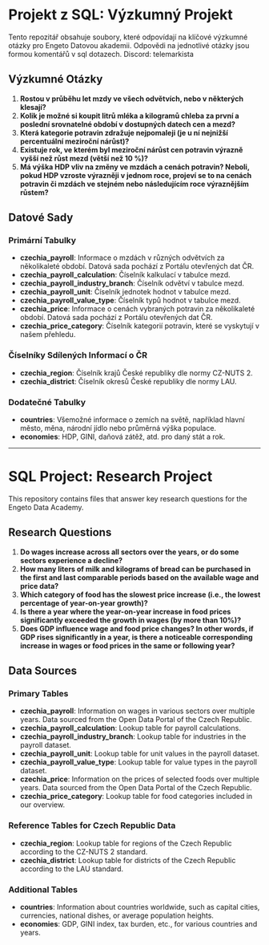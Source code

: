 # Projekt z SQL: Výzkumný Projekt

Tento repozitář obsahuje soubory, které odpovídají na klíčové výzkumné otázky pro Engeto Datovou akademii. Odpovědi na jednotlivé otázky jsou formou komentářů v sql dotazech.
Discord: telemarkista
## Výzkumné Otázky

1. **Rostou v průběhu let mzdy ve všech odvětvích, nebo v některých klesají?**
2. **Kolik je možné si koupit litrů mléka a kilogramů chleba za první a poslední srovnatelné období v dostupných datech cen a mezd?**
3. **Která kategorie potravin zdražuje nejpomaleji (je u ní nejnižší percentuální meziroční nárůst)?**
4. **Existuje rok, ve kterém byl meziroční nárůst cen potravin výrazně vyšší než růst mezd (větší než 10 %)?**
5. **Má výška HDP vliv na změny ve mzdách a cenách potravin? Neboli, pokud HDP vzroste výrazněji v jednom roce, projeví se to na cenách potravin či mzdách ve stejném nebo následujícím roce výraznějším růstem?**

## Datové Sady

### Primární Tabulky
- **czechia_payroll**: Informace o mzdách v různých odvětvích za několikaleté období. Datová sada pochází z Portálu otevřených dat ČR.
- **czechia_payroll_calculation**: Číselník kalkulací v tabulce mezd.
- **czechia_payroll_industry_branch**: Číselník odvětví v tabulce mezd.
- **czechia_payroll_unit**: Číselník jednotek hodnot v tabulce mezd.
- **czechia_payroll_value_type**: Číselník typů hodnot v tabulce mezd.
- **czechia_price**: Informace o cenách vybraných potravin za několikaleté období. Datová sada pochází z Portálu otevřených dat ČR.
- **czechia_price_category**: Číselník kategorií potravin, které se vyskytují v našem přehledu.

### Číselníky Sdílených Informací o ČR
- **czechia_region**: Číselník krajů České republiky dle normy CZ-NUTS 2.
- **czechia_district**: Číselník okresů České republiky dle normy LAU.

### Dodatečné Tabulky
- **countries**: Všemožné informace o zemích na světě, například hlavní město, měna, národní jídlo nebo průměrná výška populace.
- **economies**: HDP, GINI, daňová zátěž, atd. pro daný stát a rok.

---

# SQL Project: Research Project

This repository contains files that answer key research questions for the Engeto Data Academy. 

## Research Questions

1. **Do wages increase across all sectors over the years, or do some sectors experience a decline?**
2. **How many liters of milk and kilograms of bread can be purchased in the first and last comparable periods based on the available wage and price data?**
3. **Which category of food has the slowest price increase (i.e., the lowest percentage of year-on-year growth)?**
4. **Is there a year where the year-on-year increase in food prices significantly exceeded the growth in wages (by more than 10%)?**
5. **Does GDP influence wage and food price changes? In other words, if GDP rises significantly in a year, is there a noticeable corresponding increase in wages or food prices in the same or following year?**

## Data Sources

### Primary Tables
- **czechia_payroll**: Information on wages in various sectors over multiple years. Data sourced from the Open Data Portal of the Czech Republic.
- **czechia_payroll_calculation**: Lookup table for payroll calculations.
- **czechia_payroll_industry_branch**: Lookup table for industries in the payroll dataset.
- **czechia_payroll_unit**: Lookup table for unit values in the payroll dataset.
- **czechia_payroll_value_type**: Lookup table for value types in the payroll dataset.
- **czechia_price**: Information on the prices of selected foods over multiple years. Data sourced from the Open Data Portal of the Czech Republic.
- **czechia_price_category**: Lookup table for food categories included in our overview.

### Reference Tables for Czech Republic Data
- **czechia_region**: Lookup table for regions of the Czech Republic according to the CZ-NUTS 2 standard.
- **czechia_district**: Lookup table for districts of the Czech Republic according to the LAU standard.

### Additional Tables
- **countries**: Information about countries worldwide, such as capital cities, currencies, national dishes, or average population heights.
- **economies**: GDP, GINI index, tax burden, etc., for various countries and years.


